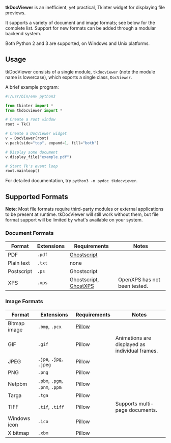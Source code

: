 **tkDocViewer** is an inefficient, yet practical, Tkinter widget for displaying file previews.

It supports a variety of document and image formats; see below for the complete list. Support for new formats can be added through a modular backend system.

Both Python 2 and 3 are supported, on Windows and Unix platforms.


## Usage

tkDocViewer consists of a single module, `tkdocviewer` (note the module name is lowercase), which exports a single class, `DocViewer`.

A brief example program:

```python
#!/usr/bin/env python3

from tkinter import *
from tkdocviewer import *

# Create a root window
root = Tk()

# Create a DocViewer widget
v = DocViewer(root)
v.pack(side="top", expand=1, fill="both")

# Display some document
v.display_file("example.pdf")

# Start Tk's event loop
root.mainloop()
```

For detailed documentation, try `python3 -m pydoc tkdocviewer`.


## Supported Formats

**Note**: Most file formats require third-party modules or external applications to be present at runtime. tkDocViewer will still work without them, but file format support will be limited by what's available on your system.

### Document Formats
Format | Extensions | Requirements | Notes
------ | ---------- | ------------ | -----
PDF | `.pdf` | [Ghostscript](https://ghostscript.com/) |
Plain text | `.txt` | none |
Postscript | `.ps` | Ghostscript |
XPS | `.xps` | Ghostscript, [GhostXPS](https://www.ghostscript.com/download/gxpsdnld.html) | OpenXPS has not been tested.

### Image Formats
Format | Extensions | Requirements | Notes
------ | ---------- | ------------ | -----
Bitmap image | `.bmp`, `.pcx` | [Pillow](https://python-pillow.org/) |
GIF | `.gif` | Pillow | Animations are displayed as individual frames.
JPEG | `.jpe`, `.jpg`, `.jpeg` | Pillow |
PNG | `.png` | Pillow |
Netpbm | `.pbm`, `.pgm`, `.pnm`, `.ppm` | Pillow |
Targa | `.tga` | Pillow |
TIFF | `.tif`, `.tiff` | Pillow | Supports multi-page documents.
Windows icon | `.ico` | Pillow |
X bitmap | `.xbm` | Pillow |
